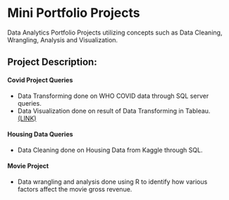 # Mini Portfolio Projects

Data Analytics Portfolio Projects utilizing concepts such as Data Cleaning, Wrangling, Analysis and Visualization.

## Project Description:

#### Covid Project Queries

* Data Transforming done on WHO COVID data through SQL server queries.
* Data Visualization done on result of Data Transforming in Tableau. [(LINK)](https://public.tableau.com/app/profile/vinod.sampath/viz/Covid_Viz_Portfolio_Project/Story1)

#### Housing Data Queries

* Data Cleaning done on Housing Data from Kaggle through SQL.

#### Movie Project

* Data wrangling and analysis done using R to identify how various factors affect the movie gross revenue. 

